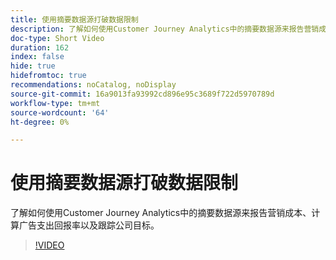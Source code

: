 ```yaml
---
title: 使用摘要数据源打破数据限制
description: 了解如何使用Customer Journey Analytics中的摘要数据源来报告营销成本、计算广告支出回报率以及跟踪公司目标。
doc-type: Short Video
duration: 162
index: false
hide: true
hidefromtoc: true
recommendations: noCatalog, noDisplay
source-git-commit: 16a9013fa93992cd896e95c3689f722d5970789d
workflow-type: tm+mt
source-wordcount: '64'
ht-degree: 0%

---
```



# 使用摘要数据源打破数据限制

了解如何使用Customer Journey Analytics中的摘要数据源来报告营销成本、计算广告支出回报率以及跟踪公司目标。

<!-- 72_S103_3442450_161_breaking-data-limits-with-summary-data-sources -->
>[!VIDEO](https://video.tv.adobe.com/v/3458347/?learn=on&enablevpops=true)
